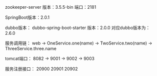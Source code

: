 
zookeeper-server
版本：3.5.5-bin
端口：2181


SpringBoot版本：2.0.1


dubbo版本：
dubbo-spring-boot-starter 版本：2.0.0 对应dubbo版本为：2.6.0

服务调用链：
web -> OneService.one(name) -> TwoService.two(name) -> ThreeService.three.name

tomcat端口：
8082 -> 9001 -> 9002 -> 9003

服务注册接口：
20900  20901  20902













